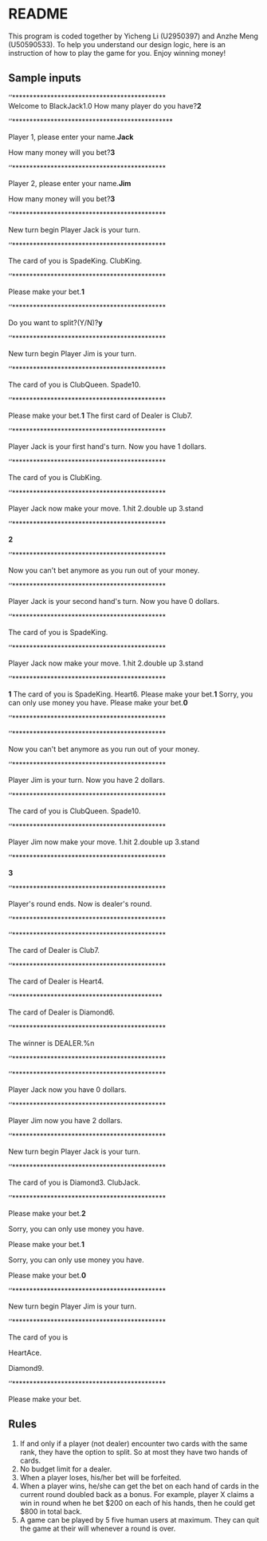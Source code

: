 # README


This program is coded together by Yicheng Li (U2950397) and Anzhe Meng (U50590533). 
To help you understand our design logic, here is an instruction of how to play the game for you.
Enjoy winning money!

## Sample inputs
‘’********************************************  
Welcome to BlackJack1.0
How many player do you have?**2**

‘’**********************************************  

Player 1, please enter your name.**Jack**

 How many money will you bet?**3**
 
‘’********************************************         

Player 2, please enter your name.**Jim**

 How many money will you bet?**3**
 
‘’********************************************      

New turn begin
Player Jack is your turn.

‘’********************************************         

The card of you is
SpadeKing.
ClubKing.

‘’********************************************        

Please make your bet.**1**

‘’********************************************        

Do you want to split?(Y/N)?**y**

‘’********************************************      

New turn begin
Player Jim is your turn.

‘’********************************************       

The card of you is
ClubQueen.
Spade10.

‘’********************************************         

Please make your bet.**1**
The first card of Dealer is Club7.

‘’********************************************          

Player Jack is your first hand's turn.
Now you have 1 dollars.

‘’********************************************         

The card of you is
ClubKing.

‘’********************************************      

Player Jack now make your move.
1.hit
2.double up
3.stand

‘’********************************************       

**2**

‘’********************************************       

Now you can't bet anymore as you run out of your money.

‘’********************************************       

Player Jack is your second hand's turn.
Now you have 0 dollars.

‘’********************************************      

The card of you is
SpadeKing.

‘’********************************************       

Player Jack now make your move.
1.hit
2.double up
3.stand

‘’********************************************      

**1**
The card of you is
SpadeKing.
Heart6.
Please make your bet.**1**
Sorry, you can only use money you have.
Please make your bet.**0**

‘’********************************************        

‘’********************************************        

Now you can't bet anymore as you run out of your money.

‘’********************************************       

Player Jim is your turn.
Now you have 2 dollars.

‘’********************************************       

The card of you is
ClubQueen.
Spade10.

‘’********************************************         

Player Jim now make your move.
1.hit
2.double up
3.stand

‘’********************************************         

**3**

‘’********************************************        

Player's round ends. Now is dealer's round.

‘’********************************************         

‘’********************************************       

The card of Dealer is Club7.

‘’********************************************     

The card of Dealer is Heart4.

‘’*******************************************       

The card of Dealer is Diamond6.

‘’********************************************       

The winner is DEALER.%n

‘’********************************************       

‘’********************************************      
 
Player Jack now you have 0 dollars.

‘’********************************************       

Player Jim now you have 2 dollars.

‘’********************************************       

New turn begin
Player Jack is your turn.

‘’********************************************       

The card of you is
Diamond3.
ClubJack.

‘’********************************************        

Please make your bet.**2**

Sorry, you can only use money you have.

Please make your bet.**1**

Sorry, you can only use money you have.

Please make your bet.**0**

‘’********************************************        

New turn begin
Player Jim is your turn.

‘’********************************************       

The card of you is

HeartAce.

Diamond9.

‘’********************************************        

Please make your bet.

## Rules
1. If and only if a player (not dealer) encounter two cards with the same rank, they have the option to split. So at most they have two hands of cards.
2. No budget limit for a dealer. 
3. When a player loses, his/her bet will be forfeited.
4. When a player wins, he/she can get the bet on each hand of cards in the current round doubled back as a bonus. For example, player X claims a win in round when he bet $200 on each of his hands, then he could get $800 in total back.
5. A game can be played by 5 five human users at maximum. They can quit the game at their will whenever a round is over.
<!--stackedit_data:
eyJoaXN0b3J5IjpbMTA1NDE1NTkwNCwxOTkyOTExMjMyXX0=
-->